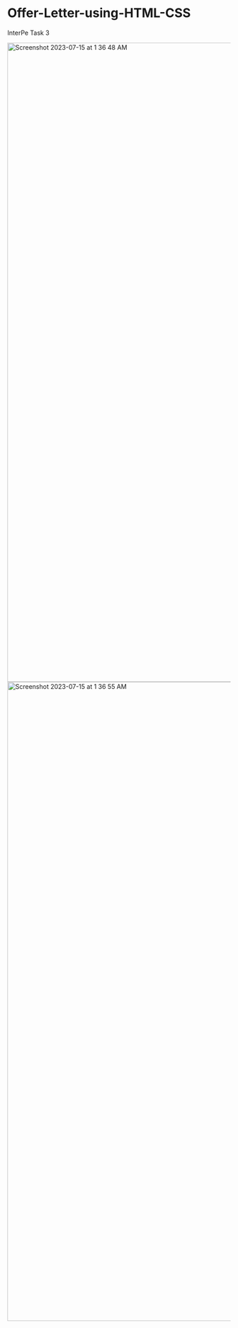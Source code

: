 # Offer-Letter-using-HTML-CSS

InterPe Task 3

<img width="1440" alt="Screenshot 2023-07-15 at 1 36 48 AM" src="https://github.com/shubhankardutta38/Offer-Letter-using-HTML-CSS/assets/129721532/89afacef-a019-4dc7-aa25-7b631f03dc33">

<img width="1440" alt="Screenshot 2023-07-15 at 1 36 55 AM" src="https://github.com/shubhankardutta38/Offer-Letter-using-HTML-CSS/assets/129721532/d5d86924-7887-4f21-9de9-86652859dd51">
